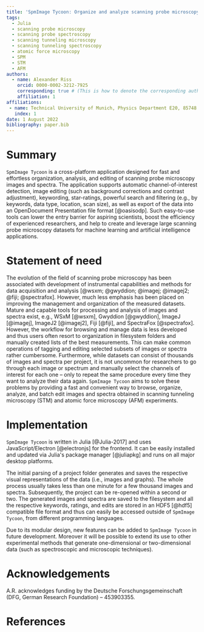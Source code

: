 ```yaml
---
title: 'SpmImage Tycoon: Organize and analyze scanning probe microscopy data'
tags:
  - Julia
  - scanning probe microscopy
  - scanning probe spectroscopy
  - scanning tunneling microscopy
  - scanning tunneling spectroscopy
  - atomic force microscopy
  - SPM
  - STM
  - AFM
authors:
  - name: Alexander Riss
    orcid: 0000-0002-3212-7925
    corresponding: true # (This is how to denote the corresponding author)
    affiliation: 1
affiliations:
 - name: Technical University of Munich, Physics Department E20, 85748 Garching, Germany
   index: 1
date: 1 August 2022
bibliography: paper.bib
---
```


# Summary

`SpmImage Tycoon` is a cross-platform application designed for fast and effortless organization, analysis, and editing of scanning probe microscopy images and spectra. The application supports automatic channel-of-interest detection, image editing (such as background corrections and contrast adjustment), keywording, star-ratings, powerful search and filtering (e.g., by keywords, data type, location, scan size), as well as export of the data into an OpenDocument Presentation file format [@oasisodp]. Such easy-to-use tools can lower the entry barrier for aspiring scientists, boost the efficiency of experienced researchers, and help to create and leverage large scanning probe microscopy datasets for machine learning and artificial intelligence applications.

# Statement of need

The evolution of the field of scanning probe microscopy has been associated with development of instrumental capabilities and methods for data acquisition and analysis [@wsxm; @gwyddion; @imagej; @imagej2; @fiji; @spectrafox]. However, much less emphasis has been placed on improving the management and organization of the measured datasets. Mature and capable tools for processing and analysis of images and spectra exist, e.g., WSxM [@wsxm], Gwyddion [@gwyddion], ImageJ [@imagej], ImageJ2 [@imagej2], Fiji [@fiji], and SpectraFox [@spectrafox]. However, the workflow for browsing and manage data is less developed and thus users often resort to organization in filesystem folders and manually created lists of the best measurements. This can make common operations of tagging and editing selected subsets of images or spectra rather cumbersome. Furthermore, while datasets can consist of thousands of images and spectra per project, it is not uncommon for researchers to go through each image or spectrum and manually select the channels of interest for each one – only to repeat the same procedure every time they want to analyze their data again. `SpmImage Tycoon` aims to solve these problems by providing a fast and convenient way to browse, organize, analyze, and batch edit images and spectra obtained in scanning tunneling microscopy (STM) and atomic force microscopy (AFM) experiments.

# Implementation

`SpmImage Tycoon` is written in Julia [@Julia-2017] and uses JavaScript/Electron [@electronjs] for the frontend. It can be easily installed and updated via Julia's package manager [@juliapkg] and runs on all major desktop platforms.

The initial parsing of a project folder generates and saves the respective visual representations of the data (i.e., images and graphs). The whole process usually takes less than one minute for a few thousand images and spectra. Subsequently, the project can be re-opened within a second or two. The generated images and spectra are saved to the filesystem and all the respective keywords, ratings, and edits are stored in an HDF5 [@hdf5] compatible file format and thus can easily be accessed outside of `SpmImage Tycoon`, from different programming languages.

Due to its modular design, new features can be added to `SpmImage Tycoon` in future development. Moreover it will be possible to extend its use to other experimental methods that generate one-dimensional or two-dimensional data (such as spectroscopic and microscopic techniques).

# Acknowledgements

A.R. acknowledges funding by the Deutsche Forschungsgemeinschaft (DFG, German Research Foundation) – 453903355.

# References

